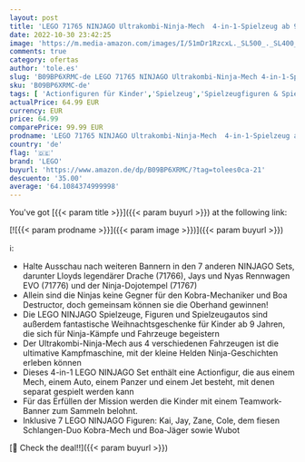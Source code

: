 ```yaml
---
layout: post
title: 'LEGO 71765 NINJAGO Ultrakombi-Ninja-Mech  4-in-1-Spielzeug ab 9 Jahren mit Spielzeugauto  Jet und Panzer  Geschenk zu Weihnachten mit Fahrzeugen und 7 Figuren'
date: 2022-10-30 23:42:25
image: 'https://m.media-amazon.com/images/I/51mDr1RzcxL._SL500_._SL400_.jpg'
comments: true
category: ofertas
author: 'tole.es'
slug: 'B09BP6XRMC-de LEGO 71765 NINJAGO Ultrakombi-Ninja-Mech 4-in-1-Spielzeug...'
sku: 'B09BP6XRMC-de'
tags: [ 'Actionfiguren für Kinder','Spielzeug','Spielzeugfiguren & Spielsets','lego','🇩🇪', ]
actualPrice: 64.99 EUR
currency: EUR
price: 64.99
comparePrice: 99.99 EUR
prodname: 'LEGO 71765 NINJAGO Ultrakombi-Ninja-Mech  4-in-1-Spielzeug ab 9 Jahren mit Spielzeugauto  Jet und Panzer  Geschenk zu Weihnachten mit Fahrzeugen und 7 Figuren'
country: 'de'
flag: '🇩🇪'
brand: 'LEGO'
buyurl: 'https://www.amazon.de/dp/B09BP6XRMC/?tag=tolees0ca-21'
descuento: '35.00'
average: '64.1084374999998'
---
```


You've got [{{< param title >}}]({{< param buyurl >}}) at the following link:

[![{{< param prodname >}}]({{< param image >}})]({{< param buyurl >}})

ℹ️:

- Halte Ausschau nach weiteren Bannern in den 7 anderen NINJAGO Sets, darunter Lloyds legendärer Drache (71766), Jays und Nyas Rennwagen EVO (71776) und der Ninja-Dojotempel (71767)
- Allein sind die Ninjas keine Gegner für den Kobra-Mechaniker und Boa Destructor, doch gemeinsam können sie die Oberhand gewinnen!
- Die LEGO NINJAGO Spielzeuge, Figuren und Spielzeugautos sind außerdem fantastische Weihnachtsgeschenke für Kinder ab 9 Jahren, die sich für Ninja-Kämpfe und Fahrzeuge begeistern
- Der Ultrakombi-Ninja-Mech aus 4 verschiedenen Fahrzeugen ist die ultimative Kampfmaschine, mit der kleine Helden Ninja-Geschichten erleben können
- Dieses 4-in-1 LEGO NINJAGO Set enthält eine Actionfigur, die aus einem Mech, einem Auto, einem Panzer und einem Jet besteht, mit denen separat gespielt werden kann
- Für das Erfüllen der Mission werden die Kinder mit einem Teamwork-Banner zum Sammeln belohnt.
- Inklusive 7 LEGO NINJAGO Figuren: Kai, Jay, Zane, Cole, dem fiesen Schlangen-Duo Kobra-Mech und Boa-Jäger sowie Wubot

[🛒 Check the deal!!]({{< param buyurl >}})

